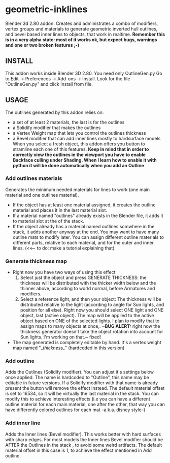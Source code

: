 # geometric-inklines
Blender 3d 2.80 addon. Creates and administrates a combo of modifiers, vertex groups and materials to generate geometric inverted hull outlines, and bevel based inner lines to objects, that work in realtime.
**Remember this is in a very alpha state: most of it works ok, but expect bugs, warnings and one or two broken features ;-)**

## INSTALL
This addon works inside Blender 3D 2.80.
You need only OutlineGen.py
Go to Edit -> Preferences -> Add-ons -> Install. Look for the file "OutlineGen.py" and click Install from file.

## USAGE
The outlines generated by this addon relies on:
* a set of at least 2 materials, the last is for the outlines
* a Solidify modifier that makes the outlines
* a Vertex Weight map that lets you control the outlines thickness
* a Bevel modifier that can add inner lines mostly to hardsurface models
When you select a fresh object, this addon offers you button to stramline each one of this features.
**Keep in mind that in order to correctly view the outlines in the viewport you have to enable Backface culling under Shading. When I learn how to enable it with python it will be done automatically when you add an Outline**

### Add outlines materials
Generates the minimum needed materials for lines to work (one main material and one outlines material).
* If the object has at least one material assigned, it creates the outline material and places it in the last material slot.
* If a material named "outlines" already exists in the Blender file, it adds it to material slot at the of the stack.
* If the object already has a material named outlines somwhere in the stack, it adds another anyway at the end. You may want to have many outline mats to modify later. You can assign different outline materials to different parts, relative to each material, and for the outer and inner lines. (<<-- to do: make a tutorial explaining that)

### Generate thickness map
* Right now you have two ways of using this effect
	1. Select just the object and press GENERATE THICKNESS: 
		the thickness will be distributed with the thicker width below and the thinner above, according to world normal, before Armatures and modifiers.
	2. Select a reference light, and then your object: The thickness will be distributed relative to the light (according to angle for Sun lights, and position for all else). 
Right now you should select ONE light and ONE object, last (active object). The map will be applied to the active object based on ONE of the selected lights. I plan to modify that to assign maps to many objects at once,.
~**BUG ALERT:** right now the thickness generator doesn't take the object rotation into account for Sun lights. I'm working on that.~ fixed!
* The map generated is completely editable by hand. It's a vertex weight map named "\__thickness\__" (hardcoded in this version)

### Add outline
Adds the Outlines (Solidify modifier). You can adjust it's settings below once applied. The name is hardcoded to "Outline", this name may be editable in future versions. If a Solidify modifier with that name is already present the button will remove the effect instead.
The default material offset is set to 16534, so it will be virtually the last material in the stack. You can modify this to achieve interesting effects (i.e you can have a different outline material for each main material, one after the other, that way you can have differently colored outlines for each mat –a.k.a. disney style–)

### Add inner line
Adds the Inner lines (Bevel modifier). This works better with hard surfaces with sharp edges. For most models the Inner lines Bevel modifier should be AFTER the Outlines in the stack , to avoid some weird artifacts.
The default material offset in this case is 1, to achieve the effect mentioned in Add outline.

